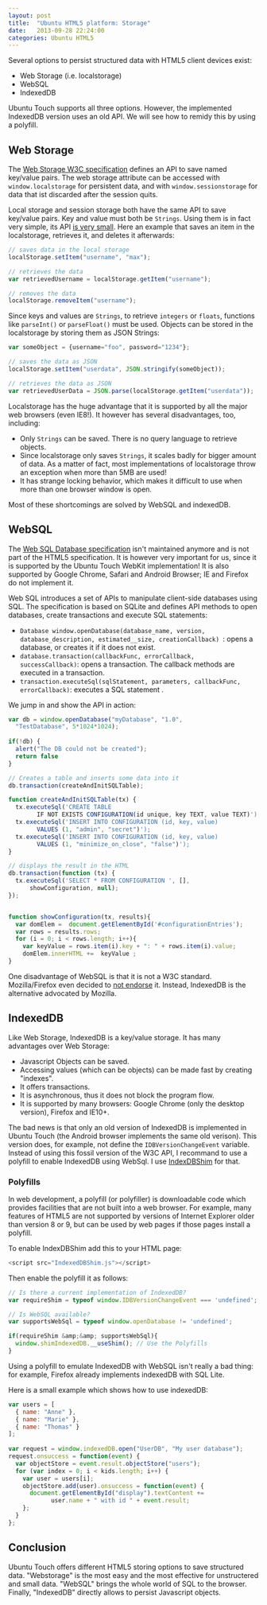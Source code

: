 ```yaml
---
layout: post
title:  "Ubuntu HTML5 platform: Storage"
date:   2013-09-28 22:24:00
categories: Ubuntu HTML5
---
```

Several options to persist structured data with HTML5 client devices exist:

 * Web Storage (i.e. localstorage)
 * WebSQL
 * IndexedDB

Ubuntu Touch supports all three options. However, the implemented IndexedDB version uses an old API. We will see how to remidy this by using a polyfill.

<h2>Web Storage</h2>
The <a href="http://dev.w3.org/html5/webstorage/">Web Storage W3C specification</a> defines an API to save named key/value pairs. The web storage attribute can be accessed with <code>window.localstorage</code> for persistent data, and with <code>window.sessionstorage</code> for data that ist discarded after the session quits.

Local storage and session storage both have the same API to save key/value pairs. Key and value must both be <code>Strings</code>. Using them is in fact very simple, its API <a href="http://www.w3.org/TR/webstorage/#storage-0">is very small</a>. Here an example that saves an item in the localstorage, retrieves it, and deletes it afterwards:

```javascript
// saves data in the local storage
localStorage.setItem("username", "max");

// retrieves the data  
var retrievedUsername = localStorage.getItem("username");

// removes the data
localStorage.removeItem("username");
```

Since keys and values are <code>Strings</code>, to retrieve <code>integers</code> or <code>floats</code>, functions like <code>parseInt()</code> or <code>parseFloat()</code> must be used. Objects can be stored in the localstorage by storing them as JSON Strings:

```javascript
var someObject = {username="foo", password="1234"};

// saves the data as JSON
localStorage.setItem("userdata", JSON.stringify(someObject));

// retrieves the data as JSON
var retrievedUserData = JSON.parse(localStorage.getItem("userdata"));
```

Localstorage has the huge advantage that it is supported by all the major web browsers (even IE8!). It however has several disadvantages, too, including:
 
 * Only <code>Strings</code> can be saved. There is no query language to retrieve objects.
 * Since localstorage only saves <code>Strings</code>, it scales badly for bigger amount of data. As a matter of fact, most implementations of localstorage throw an exception when more than 5MB are used!</li>
 * It has strange locking behavior, which makes it difficult to use when more than one browser window is open.

Most of these shortcomings are solved by WebSQL and indexedDB.

<h2 name="websql">WebSQL</h2>
The <a href="http://www.w3.org/TR/webdatabase/">Web SQL Database specification</a> isn't maintained anymore and is not part of the HTML5 specification. It is however very important for us, since it is supported by the Ubuntu Touch WebKit implementation! It is also supported by Google Chrome, Safari and Android Browser; IE and Firefox do not implement it.
  
Web SQL introduces a set of APIs to manipulate client-side databases using SQL. The specification is based on SQLite and defines API methods to open databases, create transactions and execute SQL statements:

 * <code>Database window.openDatabase(database_name, version, database_description, estimated__size, creationCallback) </code>: opens a database, or creates it if it does not exist.
 * <code>database.transaction(callbackFunc, errorCallback, successCallback)</code>: opens a transaction. The callback methods are executed in a transaction.
* <code>transaction.executeSql(sqlStatement, parameters, callbackFunc, errorCallback)</code>: executes a SQL statement .

We jump in and show the API in action:

```javascript
var db = window.openDatabase("myDatabase", "1.0", 
  "TestDatabase", 5*1024*1024);
 
if(!db) {
  alert("The DB could not be created");
  return false
}

// Creates a table and inserts some data into it
db.transaction(createAndInitSQLTable);

function createAndInitSQLTable(tx) {
  tx.executeSql('CREATE TABLE 
        IF NOT EXISTS CONFIGURATION(id unique, key TEXT, value TEXT)');
  tx.executeSql('INSERT INTO CONFIGURATION (id, key, value) 
        VALUES (1, "admin", "secret")');
  tx.executeSql('INSERT INTO CONFIGURATION (id, key, value) 
        VALUES (1, "minimize_on_close", "false")');
}

// displays the result in the HTML
db.transaction(function (tx) {  
  tx.executeSql('SELECT * FROM CONFIGURATION ', [], 
      showConfiguration, null);
});


function showConfiguration(tx, results){
  var domElem =  document.getElementById('#configurationEntries');
  var rows = results.rows;
  for (i = 0; i < rows.length; i++){
    var keyValue = rows.item(i).key + ": " + rows.item(i).value;
    domElem.innerHTML +=  keyValue ;
}
```

One disadvantage of WebSQL is that it is not a W3C standard. Mozilla/Firefox even decided to <a href="https://hacks.mozilla.org/2010/06/beyond-html5-database-apis-and-the-road-to-indexeddb/">not endorse</a> it. Instead, IndexedDB is the alternative advocated by Mozilla.

<h2 name="indexeddb">IndexedDB</h2>
Like Web Storage, IndexedDB is a key/value storage. It has many advantages over Web Storage: 

 * Javascript Objects can be saved.
 * Accessing values (which can be objects) can be made fast by creating "indexes".
 * It offers transactions.
 * It is asynchronous, thus it does not block the program flow.
 * It is supported by many browsers: Google Chrome (only the desktop version), Firefox and IE10+.


The bad news is that only an old version of IndexedDB is implemented in Ubuntu Touch (the Android browser implements the same old verison). This version does, for example, not define the <code>IDBVersionChangeEvent</code> variable.
Instead of using this fossil version of the W3C API, I recommand to use a polyfill to enable IndexedDB using WebSql. I use <a href="http://nparashuram.com/IndexedDBShim/">IndexDBShim</a> for that. 

<div class="box">
<h3>Polyfills</h3>
In web development, a polyfill (or polyfiller) is downloadable code which provides facilities that are not built into a web browser. For example, many features of HTML5 are not supported by versions of Internet Explorer older than version 8 or 9, but can be used by web pages if those pages install a polyfill.
</div>

To enable IndexDBShim add this to your HTML page:

```javascript
<script src="IndexedDBShim.js"></script>
```

Then enable the polyfill it as follows:

```javascript
// Is there a current implementation of IndexedDB?
var requireShim = typeof window.IDBVersionChangeEvent === 'undefined';

// Is WebSQL available?
var supportsWebSql = typeof window.openDatabase != 'undefined';

if(requireShim &amp;&amp; supportsWebSql){
  window.shimIndexedDB.__useShim(); // Use the Polyfills 
}
```

Using a polyfill to emulate IndexedDB with WebSQL isn't really a bad thing: for example, Firefox already implements indexedDB with SQL Lite.

Here is a small example which shows how to use indexedDB:

```javascript
var users = [
  { name: "Anne" },
  { name: "Marie" },
  { name: "Thomas" }
];
 
var request = window.indexedDB.open("UserDB", "My user database");
request.onsuccess = function(event) {
  var objectStore = event.result.objectStore("users");
  for (var index = 0; i < kids.length; i++) {
    var user = users[i];
    objectStore.add(user).onsuccess = function(event) {
      document.getElementById("display").textContent +=
            user.name + " with id " + event.result;
    };
  }
};
```

<h2>Conclusion</h2>
Ubuntu Touch offers different HTML5 storing options to save structured data. "Webstorage" is the most easy and the most effective for unstructered and small data. "WebSQL" brings the whole world of SQL to the browser. Finally, "IndexedDB" directly allows to persist Javascript objects.
